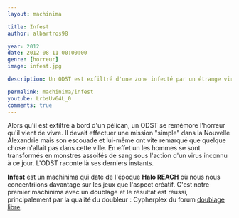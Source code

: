 ```yaml
---
layout: machinima

title: Infest
author: albartros98

year: 2012
date: 2012-08-11 00:00:00
genre: [horreur]
image: infest.jpg

description: Un ODST est exfiltré d'une zone infecté par un étrange virus qui peut ranimer les morts, il raconte son calvaire.

permalink: machinima/infest
youtube: LrbsUv64L_0
comments: true
---
```


Alors qu'il est exfiltré à bord d'un pélican, un ODST se remémore l'horreur qu'il vient de vivre.
Il devait effectuer une mission "simple" dans la Nouvelle Alexandrie mais son escouade et lui-même ont vite remarqué que quelque chose n'allait pas dans cette ville.
En effet un les hommes se sont transformés en monstres assoifés de sang sous l'action d'un virus inconnu à ce jour.
L'ODST raconte là ses derniers instants.

**Infest** est un machinima qui date de l'époque **Halo REACH** où nous nous concentriions davantage sur les jeux que l'aspect créatif.
C'est notre premier machinima avec un doublage et le résultat est réussi, principalement par la qualité du doubleur : Cypherplex du forum [doublage libre](http://doublagelibre.forumactif.com).
